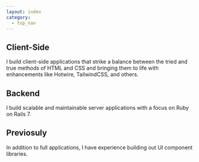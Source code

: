 ```yaml
---
layout: index
category:
  - top_nav
---
```


## Client-Side

I build client-side applications that strike a balance between the tried and true methods of HTML and CSS and bringing them to life with enhancements like Hotwire, TailwindCSS, and others.

## Backend

I build scalable and maintainable server applications with a focus on Ruby on Rails 7.

## Previosuly

In addition to full applications, I have experience building out UI component libraries.
